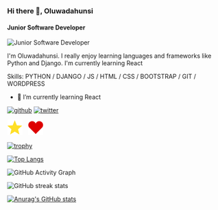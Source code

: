 ### Hi there 👋, Oluwadahunsi
#### Junior Software Developer
![Junior Software Developer](https://arturssmirnovs.github.io/github-profile-readme-generator/images/banner.png)

I'm Oluwadahunsi. I really enjoy learning languages and frameworks like Python and Django. I'm currently learning React

Skills: PYTHON / DJANGO / JS / HTML / CSS / BOOTSTRAP / GIT / WORDPRESS

- 🌱 I’m currently learning React 


[<img src='https://cdn.jsdelivr.net/npm/simple-icons@3.0.1/icons/github.svg' alt='github' height='40'>](https://github.com/dmoses-dev)  [<img src='https://cdn.jsdelivr.net/npm/simple-icons@3.0.1/icons/twitter.svg' alt='twitter' height='40'>](https://twitter.com/@dah_moses)  

<a href='https://stars.github.com/'><img src='https://raw.githubusercontent.com/acervenky/animated-github-badges/master/assets/starbadge.gif' width='35' height='35'></a> <a href='https://docs.github.com/en/github/supporting-the-open-source-community-with-github-sponsors'><img src='https://raw.githubusercontent.com/acervenky/animated-github-badges/master/assets/sponsorbadge.gif' width='35' height='35'></a> 

[![trophy](https://github-profile-trophy.vercel.app/?username=dmoses-dev)](https://github.com/ryo-ma/github-profile-trophy)

[![Top Langs](https://github-readme-stats.vercel.app/api/top-langs/?username=dmoses-dev)](https://github.com/anuraghazra/github-readme-stats)

![GitHub Activity Graph](https://activity-graph.herokuapp.com/graph?username=dmoses-dev)  

![GitHub streak stats](https://github-readme-streak-stats.herokuapp.com/?user=dmoses-dev)  



[![Anurag's GitHub stats](https://github-readme-stats.vercel.app/api?username=dmoses-dev)](https://github.com/anuraghazra/github-readme-stats)





